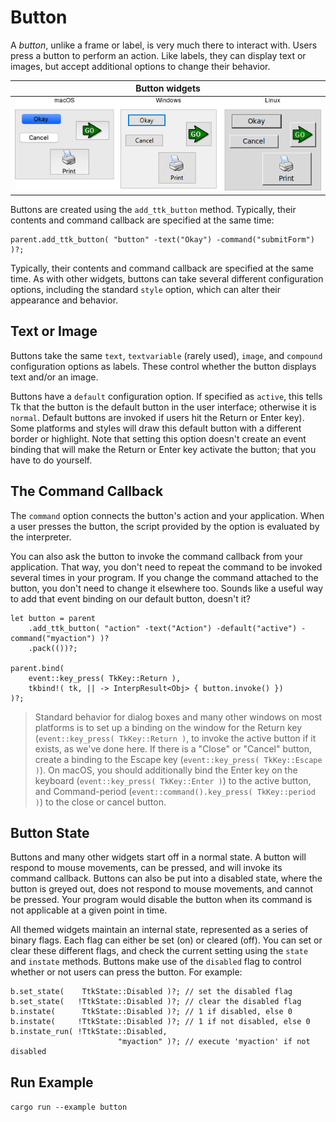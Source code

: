 # Button

A *button*, unlike a frame or label, is very much there to interact with. Users
press a button to perform an action. Like labels, they can display text or
images, but accept additional options to change their behavior.

|                 Button widgets                |
| :-------------------------------------------: |
| ![Button widgets.](./images/w_button_all.png) |

Buttons are created using the `add_ttk_button` method. Typically, their contents
and command callback are specified at the same time:

```rust,no_run
parent.add_ttk_button( "button" -text("Okay") -command("submitForm") )?;
```

Typically, their contents and command callback are specified at the same time.
As with other widgets, buttons can take several different configuration options,
including the standard `style` option, which can alter their appearance and
behavior.

## Text or Image

Buttons take the same `text`, `textvariable` (rarely used), `image`, and
`compound` configuration options as labels. These control whether the button
displays text and/or an image.

Buttons have a `default` configuration option. If specified as `active`, this
tells Tk that the button is the default button in the user interface; otherwise
it is `normal`. Default buttons are invoked if users hit the Return or Enter
key). Some platforms and styles will draw this default button with a different
border or highlight. Note that setting this option doesn't create an event
binding that will make the Return or Enter key activate the button; that you
have to do yourself.

## The Command Callback

The `command` option connects the button's action and your application. When a
user presses the button, the script provided by the option is evaluated by the
interpreter.

You can also ask the button to invoke the command callback from your
application. That way, you don't need to repeat the command to be invoked
several times in your program. If you change the command attached to the button,
you don't need to change it elsewhere too. Sounds like a useful way to add that
event binding on our default button, doesn't it?

```rust,no_run
let button = parent
    .add_ttk_button( "action" -text("Action") -default("active") -command("myaction") )?
    .pack(())?;

parent.bind(
    event::key_press( TkKey::Return ),
    tkbind!( tk, || -> InterpResult<Obj> { button.invoke() })
)?;
```

> Standard behavior for dialog boxes and many other windows on most platforms is
to set up a binding on the window for the Return key
(`event::key_press( TkKey::Return )`, to invoke the active button if it exists,
as we've done here. If there is a "Close" or "Cancel" button, create a binding
to the Escape key (`event::key_press( TkKey::Escape )`). On macOS, you should
additionally bind the Enter key on the keyboard
(`event::key_press( TkKey::Enter )`) to the active button, and Command-period
(`event::command().key_press( TkKey::period )`) to the close or cancel button.

## Button State

Buttons and many other widgets start off in a normal state. A button will
respond to mouse movements, can be pressed, and will invoke its command
callback. Buttons can also be put into a disabled state, where the button is
greyed out, does not respond to mouse movements, and cannot be pressed. Your
program would disable the button when its command is not applicable at a given
point in time.

All themed widgets maintain an internal state, represented as a series of binary
flags. Each flag can either be set (on) or cleared (off). You can set or clear
these different flags, and check the current setting using the `state` and
`instate` methods. Buttons make use of the `disabled` flag to control whether or
not users can press the button. For example:

```rust,no_run
b.set_state(    TtkState::Disabled )?; // set the disabled flag
b.set_state(   !TtkState::Disabled )?; // clear the disabled flag
b.instate(      TtkState::Disabled )?; // 1 if disabled, else 0
b.instate(     !TtkState::Disabled )?; // 1 if not disabled, else 0
b.instate_run( !TtkState::Disabled,
                        "myaction" )?; // execute 'myaction' if not disabled
```

## Run Example

`cargo run --example button`
